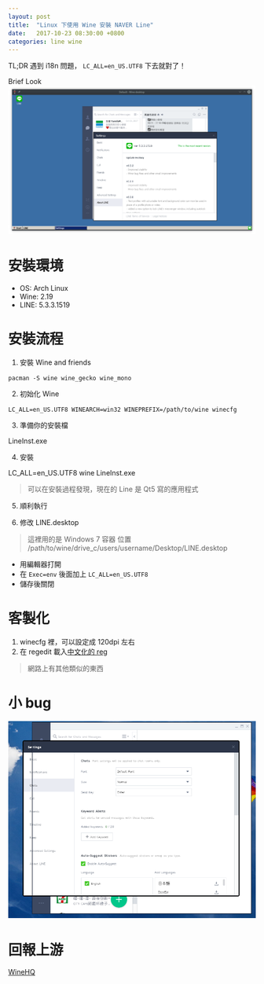 ```yaml
---
layout: post
title:  "Linux 下使用 Wine 安裝 NAVER Line"
date:   2017-10-23 08:30:00 +0800
categories: line wine
---
```


TL;DR
  遇到 i18n 問題， `LC_ALL=en_US.UTF8` 下去就對了！

Brief Look
![wine-line.png](https://raw.githubusercontent.com/Brli/brli.github.io/master/_images/wine-line.png)

# 安裝環境

- OS: Arch Linux
- Wine: 2.19
- LINE: 5.3.3.1519

# 安裝流程

1. 安裝 Wine and friends

```
pacman -S wine wine_gecko wine_mono
```

2. 初始化 Wine

```
LC_ALL=en_US.UTF8 WINEARCH=win32 WINEPREFIX=/path/to/wine winecfg
```

3. 準備你的安裝檔

LineInst.exe

4. 安裝

LC_ALL=en_US.UTF8 wine LineInst.exe

> 可以在安裝過程發現，現在的 Line 是 Qt5 寫的應用程式

5. 順利執行

6. 修改 LINE.desktop

> 這裡用的是 Windows 7 容器
> 位置 /path/to/wine/drive_c/users/username/Desktop/LINE.desktop

- 用編輯器打開
- 在 `Exec=env` 後面加上 `LC_ALL=en_US.UTF8`
- 儲存後關閉

# 客製化

1. winecfg 裡，可以設定成 120dpi 左右
2. 在 regedit 載入[中文化的 reg](https://gist.github.com/Brli/355f275a5967e82fa044470f6a85d2a0)
> 網路上有其他類似的東西

# 小 bug

![wine-line-bug.png](https://github.com/Brli/brli.github.io/blob/master/_images/wine-line-bug.png)

# 回報上游

[WineHQ](https://appdb.winehq.org/objectManager.php?sClass=version&iId=35664)
